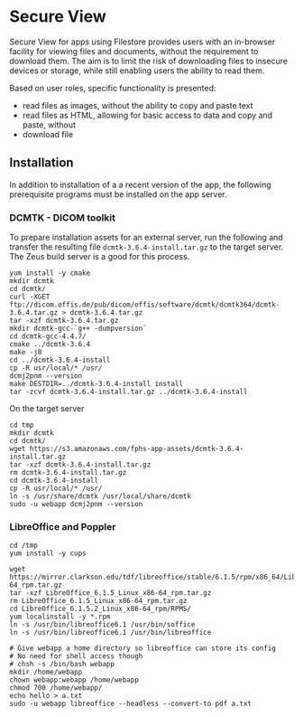 # Secure View

Secure View for apps using Filestore provides users with an in-browser
facility for viewing files and documents, without the requirement to download them. The aim is to limit the risk of downloading files to insecure devices or storage, while still enabling users the ability to read them.

Based on user roles, specific functionality is presented:

* read files as images, without the ability to copy and paste text
* read files as HTML, allowing for basic access to data and copy and paste, without
* download file


## Installation

In addition to installation of a a recent version of the app, the following prerequisite programs must be installed on the app server.

### DCMTK - DICOM toolkit

To prepare installation assets for an external server, run the following and transfer the resulting file `dcmtk-3.6.4-install.tar.gz` to the target server. The Zeus build server is a good for this process.

    yum install -y cmake
    mkdir dcmtk
    cd dcmtk/
    curl -XGET ftp://dicom.offis.de/pub/dicom/offis/software/dcmtk/dcmtk364/dcmtk-3.6.4.tar.gz > dcmtk-3.6.4.tar.gz
    tar -xzf dcmtk-3.6.4.tar.gz
    mkdir dcmtk-gcc-`g++ -dumpversion`
    cd dcmtk-gcc-4.4.7/
    cmake ../dcmtk-3.6.4
    make -j8
    cd ../dcmtk-3.6.4-install
    cp -R usr/local/* /usr/
    dcmj2pnm --version
    make DESTDIR=../dcmtk-3.6.4-install install
    tar -zcvf dcmtk-3.6.4-install.tar.gz ../dcmtk-3.6.4-install

On the target server

    cd tmp
    mkdir dcmtk
    cd dcmtk/
    wget https://s3.amazonaws.com/fphs-app-assets/dcmtk-3.6.4-install.tar.gz
    tar -xzf dcmtk-3.6.4-install.tar.gz
    rm dcmtk-3.6.4-install.tar.gz
    cd dcmtk-3.6.4-install
    cp -R usr/local/* /usr/
    ln -s /usr/share/dcmtk /usr/local/share/dcmtk
    sudo -u webapp dcmj2pnm --version


### LibreOffice and Poppler

    cd /tmp
    yum install -y cups

    wget https://mirror.clarkson.edu/tdf/libreoffice/stable/6.1.5/rpm/x86_64/LibreOffice_6.1.5_Linux_x86-64_rpm.tar.gz
    tar -xzf LibreOffice_6.1.5_Linux_x86-64_rpm.tar.gz
    rm LibreOffice_6.1.5_Linux_x86-64_rpm.tar.gz
    cd LibreOffice_6.1.5.2_Linux_x86-64_rpm/RPMS/
    yum localinstall -y *.rpm
    ln -s /usr/bin/libreoffice6.1 /usr/bin/soffice
    ln -s /usr/bin/libreoffice6.1 /usr/bin/libreoffice

    # Give webapp a home directory so libreoffice can store its config
    # No need for shell access though
    # chsh -s /bin/bash webapp
    mkdir /home/webapp
    chown webapp:webapp /home/webapp
    chmod 700 /home/webapp/
    echo hello > a.txt
    sudo -u webapp libreoffice --headless --convert-to pdf a.txt
